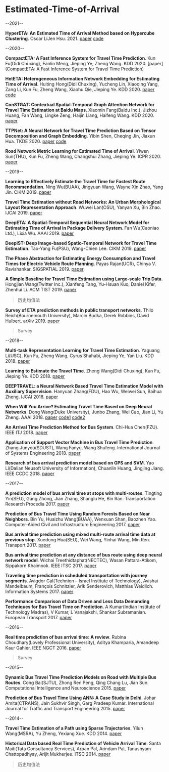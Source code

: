 # Estimated-Time-of-Arrival

--2021--

**HyperETA: An Estimated Time of Arrival Method based on Hypercube Clustering**. Oscar LiJen Hsu. 2021. [paper](https://www.techrxiv.org/articles/preprint/HyperETA_An_Estimated_Time_of_Arrival_Method_based_on_Hypercube_Clustering/14138618) [code](https://github.com/oscarhsu/HyperETA)

--2020--

**CompactETA: A Fast Inference System for Travel Time Prediction**. Kun Fu(Didi Chuxing), Fanlin Meng, Jieping Ye, Zheng Wang. KDD 2020. [paper](CompactETA: A Fast Inference System for Travel Time Prediction) 

**HetETA: Heterogeneous Information Network Embedding for Estimating Time of Arrival**. Huiting Hong(Didi Chuxing), Yucheng Lin, Xiaoqing Yang, Zang Li, Kun Fu, Zheng Wang, Xiaohu Qie, Jieping Ye. KDD 2020. [paper](https://dl.acm.org/doi/10.1145/3394486.3403294) [code](https://github.com/didi/heteta)

**ConSTGAT: Contextual Spatial-Temporal Graph Attention Network for Travel Time Estimation at Baidu Maps**. Xiaomin Fang(Baidu Inc.), Jizhou Huang, Fan Wang, Lingke Zeng, Haijin Liang, Haifeng Wang. KDD 2020. [paper](https://dl.acm.org/doi/10.1145/3394486.3403320)

**TTPNet: A Neural Network for Travel Time Prediction Based on Tensor Decomposition and Graph Embedding**. Yibin Shen, Cheqing Jin, Jiaxun Hua. TKDE 2020. [paper](https://ieeexplore.ieee.org/document/9261122) [code](https://github.com/YibinShen/TTPNet)

**Road Network Metric Learning for Estimated Time of Arrival**. Yiwen Sun(THU), Kun Fu, Zheng Wang, Changshui Zhang, Jieping Ye. ICPR 2020. [paper](https://arxiv.org/abs/2006.13477)

--2019--

**Learning to Effectively Estimate the Travel Time for Fastest Route Recommendation**. Ning Wu(BUAA), Jingyuan Wang, Wayne Xin Zhao, Yang Jin. CIKM 2019. [paper](https://doi.org/10.1145/3357384.3357907)

**Travel Time Estimation without Road Networks: An Urban Morphological Layout Representation Approach**. Wuwei Lan(OSU), Yanyan Xu, Bin Zhao. IJCAI 2019. [paper](https://doi.org/10.24963/ijcai.2019/245)

**DeepETA: A Spatial-Temporal Sequential Neural Network Model for Estimating Time of Arrival in Package Delivery System**. Fan Wu(Caoniao Ltd.), Lixia Wu. AAAI 2019. [paper](https://doi.org/10.1609/aaai.v33i01.3301774)

**DeepIST: Deep Image-based Spatio-Temporal Network for Travel Time Estimation**. Tao-Yang Fu(PSU), Wang-Chien Lee. CIKM 2019. [paper](https://doi.org/10.1145/3357384.3357870)

**The Phase Abstraction for Estimating Energy Consumption and Travel Times for Electric Vehicle Route Planning**. Payas Rajan(UCR), Chinya V. Ravishankar. SIGSPATIAL 2019. [paper](https://doi.org/10.1145/3347146.3359383)

**A Simple Baseline for Travel Time Estimation using Large-scale Trip Data**. Hongjian Wang(Twitter Inc.), Xianfeng Tang, Yu-Hsuan Kuo, Daniel Kifer, Zhenhui Li. ACM TIST 2019. [paper](https://dl.acm.org/doi/10.1145/3293317)

> 历史均值法

**Survey of ETA prediction methods in public transport networks**. Thilo Reich(Bournemouth University), Marcin Budka, Derek Robbins, David Hulbert. arXiv 2019. [paper](https://arxiv.org/abs/1904.05037)

> Survey

--2018--

**Multi-task Representation Learning for Travel Time Estimation**. Yaguang Li(USC), Kun Fu, Zheng Wang, Cyrus Shahabi, Jieping Ye, Yan Liu. KDD 2018. [paper](https://dl.acm.org/doi/10.1145/3219819.3220033)

**Learning to Estimate the Travel Time**. Zheng Wang(Didi Chuxing), Kun Fu, Jieping Ye. KDD 2018. [paper](https://dl.acm.org/doi/10.1145/3219819.3219900)

**DEEPTRAVEL: a Neural Network Based Travel Time Estimation Model with Auxiliary Supervision**. Hanyuan Zhang(FDU), Hao Wu, Weiwei Sun, Baihua Zheng. IJCAI 2018. [paper](https://dl.acm.org/doi/10.5555/3304222.3304276)

**When Will You Arrive? Estimating Travel Time Based on Deep Neural Networks**. Dong Wang(Duke University), Junbo Zhang, Wei Cao, Jian Li, Yu Zheng. AAAI 2018. [paper](https://ojs.aaai.org/index.php/AAAI/article/view/11877) [code1](https://github.com/UrbComp/DeepTTE) [code2](https://github.com/oscarhsu/DeepTTE)

**An Arrival Time Prediction Method for Bus System**. Chi-Hua Chen(FZU). IEEE ITJ 2018. [paper](https://ieeexplore.ieee.org/document/8425651)

**Application of Support Vector Machine in Bus Travel Time Prediction**. Zhang Junyou(SDUST), Wang Fanyu, Wang Shufeng. International Journal of Systems Engineering 2018. [paper](https://www.researchgate.net/publication/330316801_Application_of_Support_Vector_Machine_in_Bus_Travel_Time_Prediction)

**Research of bus arrival prediction model based on GPS and SVM**. Yao Li(Dalian Neusoft University of Information), Chuanlin Huang, Jingjing Jiang. IEEE CCDC 2018. [paper](https://ieeexplore.ieee.org/document/8407197)

--2017--

**A prediction model of bus arrival time at stops with multi-routes**. Tingting Yin(SEU), Gang Zhong, Jian Zhang, Shanglu He, Bin Ran. Transportation Research Procedia 2017. [paper](https://www.sciencedirect.com/science/article/pii/S2352146517306889)

**Prediction of Bus Travel Time Using Random Forests Based on Near Neighbors**. Bin Yu, Huaizhu Wang(BUAA), Wenxuan Shan, Baozhen Yao. Computer-Aided Civil and Infrastructure Engineering 2017. [paper](https://onlinelibrary.wiley.com/doi/abs/10.1111/mice.12315)

**Bus arrival time prediction using mixed multi-route arrival time data at previous stop**. Xuedong Hua(SEU), Wei Wang, Yinhai Wang, Min Ren. Transport 2017. [paper](https://journals.vgtu.lt/index.php/Transport/article/view/162)

**Bus arrival time prediction at any distance of bus route using deep neural network model**. Wichai Treethidtaphat(NECTEC), Wasan Pattara-Atikom, Sippakorn Khaimook. IEEE ITSC 2017. [paper](https://ieeexplore.ieee.org/document/8317891)

**Traveling time prediction in scheduled transportation with journey segments**. Avigdor Gal(Technion – Israel Institute of Technology), Avishai Mandelbaum, François Schnitzler, Arik Senderovich, Matthias Weidlich. Information Systems 2017. [paper](https://www.sciencedirect.com/science/article/abs/pii/S0306437915002112)

**Performance Comparison of Data Driven and Less Data Demanding Techniques for Bus Travel Time on Prediction**. A Kumar(Indian Institute of Technology Madras), V Kumar, L Vanajakshi, Shankar Subramanian. European Transport 2017. [paper](https://publications.iitm.ac.in/researcher/lelitha-devi-vanajakshi)

--2016--

**Real time prediction of bus arrival time: A review**. Rubina Choudhary(Lovely Professional University), Aditya Khamparia, Amandeep Kaur Gahier. IEEE NGCT 2016. [paper](https://ieeexplore.ieee.org/document/7877384)

> Survey

--2015--

**Dynamic Bus Travel Time Prediction Models on Road with Multiple Bus Routes**. Cong Bai(SJTU), Zhong Ren Peng, Qing Chang Lu, Jian Sun. Computational Intelligence and Neuroscience 2015. [paper](https://www.hindawi.com/journals/cin/2015/432389/)

**Prediction of Bus Travel Time Using ANN: A Case Study in Delhi**. Johar Amita(CTRANS), Jain Sukhvir Singh, Garg Pradeep Kumar. International Journal for Traffic and Transport Engineering 2015. [paper](https://www.sciencedirect.com/science/article/pii/S2352146516307062)

--2014--

**Travel Time Estimation of a Path using Sparse Trajectories**. Yilun Wang(MSRA), Yu Zheng, Yexiang Xue. KDD 2014. [paper](https://dl.acm.org/doi/10.1145/2623330.2623656)

**Historical Data based Real Time Prediction of Vehicle Arrival Time**. Santa Maiti(Tata Consultancy Services), Arpan Pal, Arindam Pal, Tanushyam Chattopadhyay, Arijit Mukherjee. ITSC 2014. [paper](https://ieeexplore.ieee.org/document/6957960)

> 历史均值法

